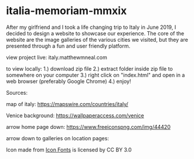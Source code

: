 # italia-memoriam-mmxix

After my girlfriend and I took a life changing trip to Italy in June 2019, I decided to design a website to showcase our experience. The core of the
website are the image galleries of the various cities we visited, but they are presented through a fun and user friendly platform.

view project live: italy.matthewmneal.com

to view locally: 1.) download zip file
		 2.) extract folder inside zip file to somewhere on your computer
		 3.) right click on "index.html" and open in a web browser (preferably Google Chrome)
		 4.) enjoy!




Sources:

map of italy:
https://mapswire.com/countries/italy/

Venice background:
https://wallpaperaccess.com/venice

arrow home page down:
https://www.freeiconspng.com/img/44420

arrow down to galleries on location pages:
<div>Icon made from <a href="http://www.onlinewebfonts.com/icon">Icon Fonts</a> is licensed by CC BY 3.0</div>




